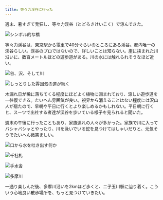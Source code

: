 ```yaml
---
title: 等々力渓谷に行った
---
```

週末、暑すぎて発狂し、等々力渓谷（とどろきけいこく）で涼んできた。

![](https://lh4.googleusercontent.com/Xs6_c0DSTBeDNr30vuu5KQDq-9elDzVQkCDPjouy0VZx7SBbGAAA1VXxJg37nLWOf3sM6bu86x5Tl1Y4aRnHnaDTOU7t6zcP_snJBmtxp9fYxxzH_vjK3h4gMJj7G70fRBcSGRE_TfvXKzL3oqSVbABszltlF55aF73l6NM1bOenqbPa0EEacyCO8WMImg "シンボル的な橋")

等々力渓谷は、東京駅から電車で40分ぐらいのところにある渓谷。都内唯一の渓谷らしい。渓谷のプロではないので、詳しいことは知らない。崖に挟まれた川沿いに、数百メートルほどの遊歩道がある。川の水には触れられそうなほど近い。

![](https://lh6.googleusercontent.com/SUSYPDfP0UbOYYfqKApe6s3lwZahSai_SDoQkuG9ocacGduIZq6s_6R9jUO9ny4ZsRoRgLfi0tcZeI9PvpG0u28lmb9l8_Rkz961fRDpyRL00KBCwdRjpdApqZKLLMhBqe3OIToukxnp9PwY60lqd4LLIove6qWa9xafAYZ7UIpD3tdNjvAZim8ZadIVtQ "谷、沢、そして川")

![](https://lh4.googleusercontent.com/pPH3FMJzDH5Y7DsnFJWuU2dPUA6_VWp6R-c76pXLhwcsXxt6hviMcK2jnL-OHbHVNEvvKFmAWBJxa6AmfAheh9InMDGVRTHviJIPZH0aWh4tdE8PQxreALm67ZRcqUE5-K-NRHy4DTGyCVmXOxlrIjlqe3LhhtmS_TERi-_nWT5CKQQQqkQnRib7ANGfSQ "しっとりした雰囲気の道が続く")

木漏れ日が稀に落ちてくる程度にほどよく植物に囲まれており、涼しい遊歩道を一往復できる。たいへん雰囲気が良い。視界から消えることはない程度には沢山人が居たので、早朝や平日に行くとより楽しめるかもしれない。平日朝に行くと、スーツで出社する者達が渓谷を歩いている様子を見られると聞いた。

週末の午後に行ったこともあり、家族連れの人々が多かった。家族で川に入ってバシャバシャとやったり、川を泳いでいる蛇を見つけてはしゃいだりと、元気そうでたいへん微笑ましい。

![](https://lh5.googleusercontent.com/60PQqr_cF8R-GCRyMqWjXjXGIH9QJ3pMk_x2oixOmrXQCl0D8OaYA0EyN2eJ-tJlY5KcFeqzt5TnXcvrNdykOke9JHZ_67NOyRFOKuaVD7Vp2-kJFvq8Wsc34qeZf4-WTe0xIdr13uQJK-hU-qN_BEycQlH_9zrw4V9Etxche-UvDOxj45qeMIFP7-b_nQ "口から水を吐き出す何か")

![](https://lh4.googleusercontent.com/IpYGOXVyQ9JzWdZSOvsHohYdk_e1l-LIOVH1G0MvDIlzPHVf-uRMwnjbqLkingnJXRH4Q5o5-KR3SMdDpuSK_veK_v6RDFFCUgo4iGIEsWQmWe2euQ5wYlN32CP7k_JnvqTdrRbgAc1zqS3MFklT1gFu_1vit8UhTPk97km3hI_pbRH-PUBof9NVHw1GdQ "千社札")

![](https://lh6.googleusercontent.com/bS9RK0h-wRm2UVnZk6FzkPGuRf1jbAHTtvXJf8GBXJVu54YKDJxRo-2ynVbyewpB0ItOA9XlBMthfPLfhp15WXk8QZ3jTopFxHcNaQtrd2TWdVyQr_RaC8fPnbJEdweJS12TAEpLN3vL_apT7Oh69HvJW7RCAIMuYCoeS9Gh_4asx85WC7pRxWqc6_foAg "手水舎")

![](https://lh5.googleusercontent.com/UgMjvv_CK3xCwElbb7zFzBC1Dv02l9t5OF1sb6r9g39rVgRbmEiI5kpipHGrWwIf4Jp3C7QcRs4l9pyF1HuxbjipqTpzHhU9v41he1JbF2H9hrFi5zMPR46ayY-TtV0oVnQ5ZkzkiiSWIhAlzQ5qiLhg_SsgjkQvrFJ9JVWAkERVYrtJMIr5vtNSfQGs_w "多摩川")

一通り楽しんだ後、多摩川沿いを2kmほど歩くと、二子玉川駅に辿り着く。こういう心地良い散歩場所を、もっと見つけていきたい。
